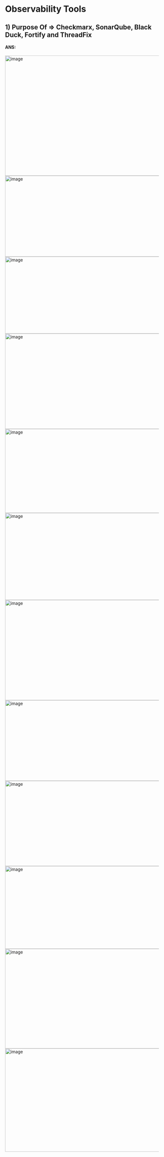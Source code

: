 # Observability Tools

## 1) Purpose Of => Checkmarx, SonarQube, Black Duck, Fortify and ThreadFix 
#### ANS:

 <img width="749" height="392" alt="image" src="https://github.com/user-attachments/assets/20898302-8e8e-41e5-8a11-b26930273fc0" />

 <img width="587" height="264" alt="image" src="https://github.com/user-attachments/assets/0e21ca92-6634-4f43-96e6-9788f92b8226" />

 <img width="733" height="251" alt="image" src="https://github.com/user-attachments/assets/07e21796-9ecd-4361-9e9d-714425fc7c57" />

 <img width="670" height="311" alt="image" src="https://github.com/user-attachments/assets/059a063d-d36e-4293-af2e-59939998efe0" />

 <img width="758" height="274" alt="image" src="https://github.com/user-attachments/assets/f6ca845c-4eb6-47ef-bf86-be44d6f124bf" />

 <img width="627" height="284" alt="image" src="https://github.com/user-attachments/assets/a40cb636-91ce-4ac1-86bc-dcbcf27e2040" />

 <img width="753" height="327" alt="image" src="https://github.com/user-attachments/assets/f102085a-7e6b-47ca-a9a1-77423e248ad4" />

 <img width="621" height="263" alt="image" src="https://github.com/user-attachments/assets/86f3b805-015c-45d9-bc92-a225c794716f" />

 <img width="734" height="278" alt="image" src="https://github.com/user-attachments/assets/5fbdca82-9b22-4408-9b09-89993bcbfa9a" />

 <img width="693" height="270" alt="image" src="https://github.com/user-attachments/assets/1b2f5b0a-700b-4637-808e-50b47d0d537a" />

 <img width="771" height="325" alt="image" src="https://github.com/user-attachments/assets/dee878d3-8884-48b8-9229-72daa5931a87" />

 <img width="775" height="337" alt="image" src="https://github.com/user-attachments/assets/d39f5a59-cd52-45e7-9d59-e820337b9028" />
